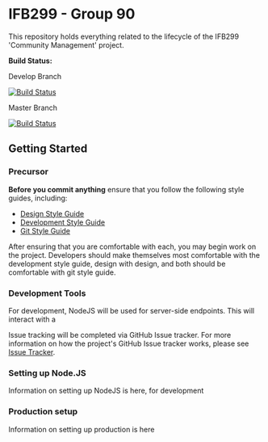 # IFB299 - Group 90
This repository holds everything related to the lifecycle of the
IFB299 'Community Management' project.

__Build Status:__

Develop Branch

[![Build Status](https://travis-ci.com/byronmejia/qut-ifb299.svg?token=acN8U3sQnG2yr6qQ4ozY&branch=develop)](https://travis-ci.com/byronmejia/qut-ifb299)

Master Branch

[![Build Status](https://travis-ci.com/byronmejia/qut-ifb299.svg?token=acN8U3sQnG2yr6qQ4ozY&branch=master)](https://travis-ci.com/byronmejia/qut-ifb299)

## Getting Started
### Precursor
**Before you commit anything** ensure that you follow the following style
guides, including:
  - [Design Style Guide](https://github.com/trjstewart/qut-ifb299/wiki/Design-Style-Guide)
  - [Development Style Guide](https://github.com/trjstewart/qut-ifb299/wiki/Development-Style-Guide)
  - [Git Style Guide](https://github.com/trjstewart/qut-ifb299/wiki/Git-Style-Guide)

After ensuring that you are comfortable with each, you may begin work
on the project. Developers should make themselves most comfortable with
the development style guide, design with design, and both should be
comfortable with git style guide.

### Development Tools
For development, NodeJS will be used for server-side endpoints. This will
interact with a 

Issue tracking will be completed via GitHub Issue tracker. For more
information on how the project's GitHub Issue tracker works, please see
[Issue Tracker](https://github.com/trjstewart/qut-ifb299/wiki/Git-Style-Guide).

### Setting up Node.JS
Information on setting up NodeJS is here, for development

### Production setup
Information on setting up production is here
